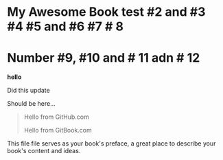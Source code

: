 # My Awesome Book test \#2 and \#3 \#4 \#5 and \#6 \#7 \# 8

# Number \#9, \#10 and \# 11 adn \# 12

**hello**



Did this update

Should be here...

> Hello from GitHub.com
>
> Hello from GitBook.com

This file file serves as your book's preface, a great place to describe your book's content and ideas.

